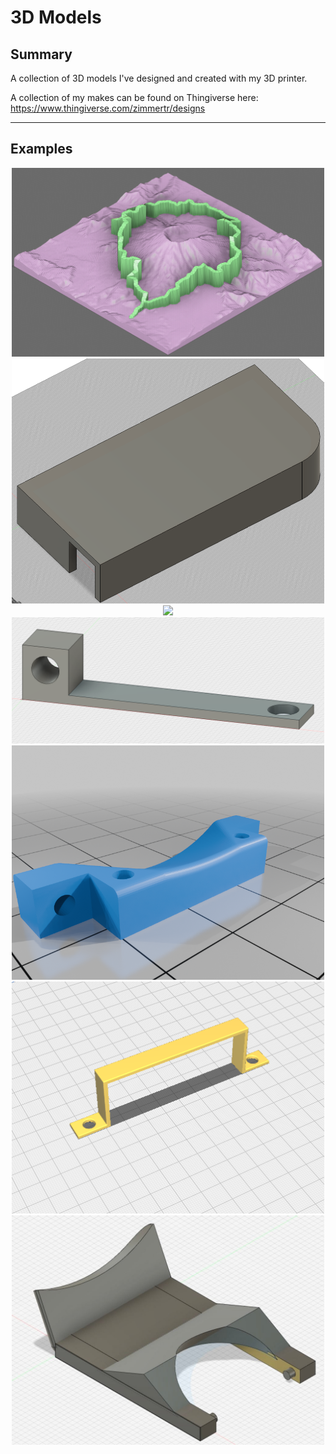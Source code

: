 # 3D Models

## Summary

A collection of 3D models I've designed and created with my 3D printer.

A collection of my makes can be found on Thingiverse here: https://www.thingiverse.com/zimmertr/designs

<hr>

## Examples

<p>
    <center>
        <img src="Loowit_50K/image.png" width="500"/>
        <img src="Whynter_ARC-14S_Air_Conditioner_Redirector/image_down.png" width="500"/>
        <img src="Fuel_Canister_Rust_Guard/image_down.png" width="500"/>
        <img src="Ender-6-Extruder-Bowden-Tube-Mount/image.png" width="500"/>
        <img src="Ender-6-Gantry-Fan-Mount/image.png" width="500"/>
        <img src="Caldigit_TS3_Plus_PSU_Mounting_Bracket/image.png" width="500"/>
        <img src="Krups_Espresso_Mini_963_Portafilter/image.jpg" width="500"/>
    </center>
</p>
